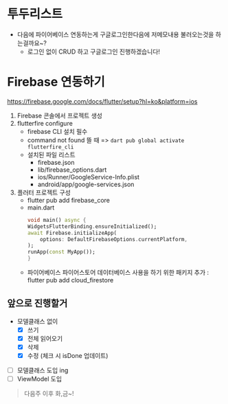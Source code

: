 # 투두리스트

- 다음에 파이어베이스 연동하는게 구글로그인한다음에 저메모내용 불러오는것을 하는걸까요~?
  - 로그인 없이 CRUD 하고 구글로그인 진행하겠습니다!

# Firebase 연동하기

https://firebase.google.com/docs/flutter/setup?hl=ko&platform=ios

1. Firebase 콘솔에서 프로젝트 생성
2. flutterfire configure
   - firebase CLI 설치 필수
   - command not found 뜰 때 => `dart pub global activate flutterfire_cli`
   - 설치된 파일 리스트
     - firebase.json
     - lib/firebase_options.dart
     - ios/Runner/GoogleService-Info.plist
     - android/app/google-services.json
3. 플러터 프로젝트 구성
   - flutter pub add firebase_core
   - main.dart
     ```dart
     void main() async {
     WidgetsFlutterBinding.ensureInitialized();
     await Firebase.initializeApp(
         options: DefaultFirebaseOptions.currentPlatform,
     );
     runApp(const MyApp());
     }
     ```
   - 파이어베이스 파이어스토어 데이터베이스 사용을 하기 위한 패키지 추가 : flutter pub add cloud_firestore

## 앞으로 진행할거

- 모델클래스 없이
  - [x] 쓰기
  - [x] 전체 읽어오기
  - [x] 삭제
  - [X] 수정 (체크 시 isDone 업데이트)
- [ ] 모델클래스 도입 ing
- [ ] ViewModel 도입

> 다음주 이후 화,금~!
